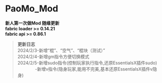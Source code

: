 # **PaoMo_Mod**  
 **新人第一次做Mod 随缘更新**  
 **fabric loader >= 0.14.21**  
 **fabric api >= 0.86.1**  
> **更新日志**  
2024/2/3-新增“棍”、“空气”、“棍块（测试）”  
2024/2/4-新增gm指令方便切换模式  
2024/2/5-新增sudo指令(控制玩家执行指令,还原EssentialsX插件sudo)  
　　　　-新增v指令(隐身玩家,能用不完美,基本还原EssentialsX插件v隐身)
